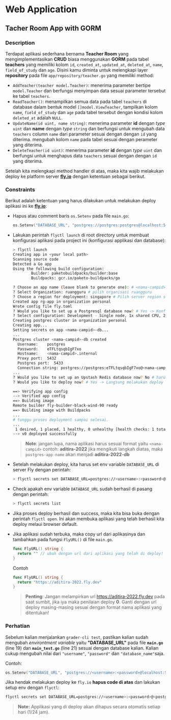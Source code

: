 # Web Application

## Tacher Room App with GORM

### Description

Terdapat aplikasi sederhana bernama **Teacher Room** yang mengimplementasikan **CRUD** biasa menggunakan **GORM** pada tabel **teachers** yang memiliki kolom `id`, `created_at`, `updated_at`, `deleted_at`, `name`, `field_of_study` dan `age`. Disini kamu diminta untuk melengkapi layer **repository** pada file `app/repository/teacher.go` yang memiliki method:

- `AddTeacher(teacher model.Teacher)`: menerima parameter bertipe `model.Teacher` dan berfungsi menyimpan data sesuai parameter tersebut ke tabel `teachers`.
- `ReadTeacher()`: menampilkan semua data pada tabel `teachers` di database dalam bentuk model `[]model.ViewTeacher`, tampilkan kolom `name`, `field_of_study` dan `age` pada tabel tersebut dengan kondisi kolom `deleted_at` adalah `NULL`.
- `UpdateName(id uint, name string)`: menerima parameter **id** dengan _type_ `uint` dan **name** dengan _type_ `string` dan berfungsi untuk mengubah data `teachers` column `name` dari parameter sesuai dengan dengan `id` yang diterima. mengubah kolom `name` pada tabel sesuai dengan perameter yang diterima.
- `DeleteTeacher(id uint)`: menerima parameter **id** dengan _type_ `uint` dan berfungsi untuk menghapus data `teachers` sesuai dengan dengan `id` yang diterima.

Setelah kita melengkapi method handler di atas, maka kita wajib melakukan deploy ke platform server **[fly.io](https://fly.io/)** dengan ketentuan sebagai berikut.

### Constraints

Berikut adalah ketentuan yang harus dilakukan untuk melakukan deploy aplikasi ini ke **[fly.io](https://fly.io/)**:

- Hapus atau comment baris `os.Setenv` pada file `main.go`:
  
  ```go
  os.Setenv("DATABASE_URL", "postgres://postgres:postgres@localhost:5432/kampusmerdeka")
  ```

- Lakukan perintah `flyctl launch` di root directory untuk membuat konfigurasi aplikasi pada project ini (konfigurasi applikasi dan database):

  ```bash
  > flyctl launch
  Creating app in <your local path>
  Scanning source code
  Detected a Go app
  Using the following build configuration:
          Builder: paketobuildpacks/builder:base
          Buildpacks: gcr.io/paketo-buildpacks/go

  ? Choose an app name (leave blank to generate one): # <nama-campid>
  ? Select Organization: ruangguru # pilih organisasi ruangguru
  ? Choose a region for deployment: singapore # Pilih server region singapore` 
  Created app rg-app in organization personal
  Wrote config file fly.toml
  ? Would you like to set up a Postgresql database now? # Yes -> Konfigurasi database postgres fly.io
  ? Select configuration: Development - Single node, 1x shared CPU, 256MB RAM, 1GB disk
  Creating postgres cluster in organization personal
  Creating app...
  Setting secrets on app <nama-campid>-db...
  ...
  Postgres cluster <nama-campid>-db created
    Username:    postgres
    Password:    eTFLtqsqbIgF7xo
    Hostname:    <nama-campid>.internal
    Proxy port:  5432
    Postgres port:  5433
    Connection string: postgres://postgres:eTFLtqsqbIgF7xo@<nama-campid>-db.internal:5432
  ...
  ? Would you like to set up an Upstash Redis database now? No # harus pilih No
  ? Would you like to deploy now? # Yes -> Langsung melakukan deploy

  ==> Verifying app config
  --> Verified app config
  ==> Building image
  Remote builder fly-builder-black-wind-90 ready
  ==> Building image with Buildpacks
  ...
  # tunggu proses deployment sampai selesai.
  ...
   1 desired, 1 placed, 1 healthy, 0 unhealthy [health checks: 1 total, 1 passing]
  --> v0 deployed successfully
  ```

  > **Note**: jangan lupa, nama aplikasi harus sesuai format yaitu `<nama-campid>` contoh: **aditira-2022** jika mengikuti langkah diatas, maka `postgres-app-name` akan menjadi **aditira-2022-db**

- Setelah melakukan deploy, kita harus set env variable `DATABASE_URL` di server Fly dengan perintah:

  ```bash
  > flyctl secrets set DATABASE_URL=postgres://<username>:<password>@<postgres-app-name>.internal:5432/<database_name>
  ```

- Check apakah env variable `DATABASE_URL` sudah berhasil di pasang dengan perintah:

  ```bash
  > flyctl secrets list
  ```

- Jika proses deploy berhasil dan success, maka kita bisa buka dengan perintah `flyctl open`. Ini akan membuka aplikasi yang telah berhasil kita deploy melaui browser default.
- Jika aplikasi sudah terbuka, maka copy url dari aplikasinya dan tambahkan pada fungsi `FlyURL()` di file `main.go`.

  ```go
  func FlyURL() string {
    return "" // ubah dengan url dari aplikasi yang telah di deploy!
  }
  ```

  Contoh

  ```go
  func FlyURL() string {
    return "https://aditira-2022.fly.dev"
  }
  ```

  > **Penting**: Jangan melampirkan url <https://aditira-2022.fly.dev> pada saat sumbit, jika iya maka penilaian deploy **0**. Ganti dengan url deploy masing-masing sesuai dengan format nama aplikasi yang ditentukan!

### **Perhatian**

Sebelum kalian menjalankan `grader-cli test`, pastikan kalian sudah mengubah _environtment variable_ yaitu **"DATABASE_URL"** pada file **`main.go`** (line 19) dan **`main_test.go`** (line 21) sesuai dengan database kalian. Kalian cukup mengubah nilai dari  `"username"`, `"password"` dan `"database_name"`saja.

Contoh:

```go
os.Setenv("DATABASE_URL", "postgres://<username>:<password>@localhost:5432/<database_name>") // Ubah dengan credential database postgres di localhost.
```

Jika hendak melakukan deploy ke `fly.io` **hapus code di atas** dan lakukan setup env dengan `flyctl`:

```bash
flyctl secrets set DATABASE_URL=postgres://<username>:<password>@<postgres-app-name>.internal:5432/<database_name>
```

> **Note:** Applikasi yang di deploy akan dihapus secara otomatis setiap hari (1/24 jam).
